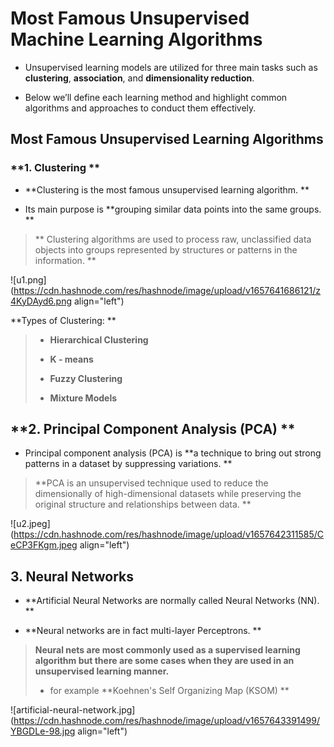 # Most Famous Unsupervised Machine Learning Algorithms

- Unsupervised learning models are utilized for three main tasks such as **clustering**, **association**, and **dimensionality reduction**. 

- Below we’ll define each learning method and highlight common algorithms and approaches to conduct them effectively.


## Most Famous Unsupervised Learning Algorithms


### **1. Clustering **

- **Clustering is the most famous unsupervised learning algorithm. **

- Its main purpose is **grouping similar data points into the same groups. **

> ** Clustering algorithms are used to process raw, unclassified data objects into groups represented by structures or patterns in the information. **

![u1.png](https://cdn.hashnode.com/res/hashnode/image/upload/v1657641686121/z4KyDAyd6.png align="left")



**Types of Clustering: **


> - **Hierarchical Clustering**
> 
> - **K - means**
> 
> - **Fuzzy Clustering**
> 
> - **Mixture Models**




## **2. Principal Component Analysis (PCA) **

- Principal component analysis (PCA) is **a technique to bring out strong patterns in a dataset by suppressing variations. **

> **PCA is an unsupervised technique used to reduce the dimensionally of high-dimensional datasets while preserving the original structure and relationships between data.  **


![u2.jpeg](https://cdn.hashnode.com/res/hashnode/image/upload/v1657642311585/CeCP3FKgm.jpeg align="left")



## **3. Neural Networks**


- **Artificial Neural Networks are normally called Neural Networks (NN). **

- **Neural networks are in fact multi-layer Perceptrons. **

> **Neural nets are most commonly used as a supervised learning algorithm but there are some cases when they are used in an unsupervised learning manner.**
> 
> - for example **Koehnen's Self Organizing Map (KSOM) **


![artificial-neural-network.jpg](https://cdn.hashnode.com/res/hashnode/image/upload/v1657643391499/YBGDLe-98.jpg align="left")







